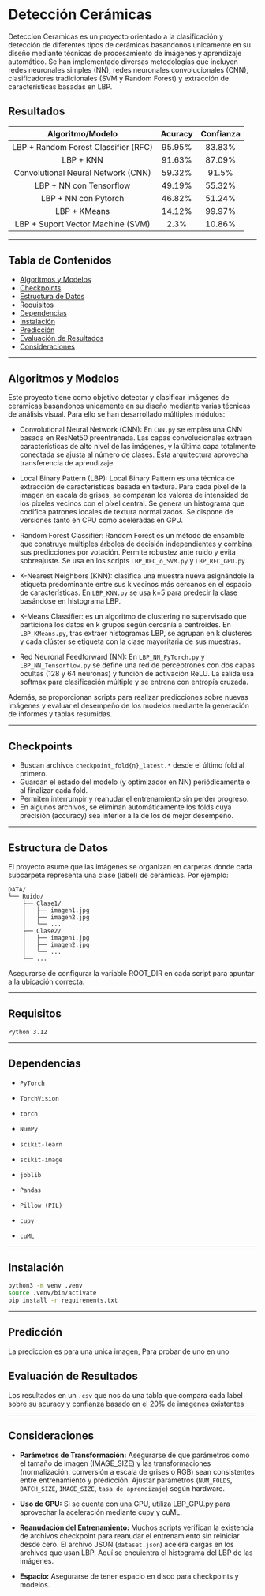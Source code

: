 # Detección Cerámicas

Deteccion Ceramicas es un proyecto orientado a la clasificación y detección de diferentes tipos de cerámicas basandonos unicamente en su diseño mediante técnicas de procesamiento de imágenes y aprendizaje automático. Se han implementado diversas metodologías que incluyen redes neuronales simples (NN), redes neuronales convolucionales (CNN), clasificadores tradicionales (SVM y Random Forest) y extracción de características basadas en LBP.

## Resultados
<div align="center">
    
| Algoritmo/Modelo | Acuracy | Confianza |
| :---: | :---: | :---: |
| LBP + Random Forest Classifier (RFC) |  95.95%  | 83.83% |
| LBP + KNN    | 91.63%  | 87.09%  |
| Convolutional Neural Network (CNN) |  59.32%  | 91.5%  |
| LBP + NN con Tensorflow    |  49.19%  | 55.32%  |
| LBP + NN con Pytorch    |  46.82%  | 51.24%  |
| LBP + KMeans    |  14.12%  | 99.97%  |
| LBP + Suport Vector Machine (SVM)    |  2.3%  | 10.86%  |


</div>

---

## Tabla de Contenidos

- [Algoritmos y Modelos](#algoritmos-y-modelos)
- [Checkpoints](#checkpoints)
- [Estructura de Datos](#estructura-de-datos)
- [Requisitos](#requisitos)
- [Dependencias](#dependencias)
- [Instalación](#instalación)
- [Predicción](#predicción)
- [Evaluación de Resultados](#evaluación-de-resultados)
- [Consideraciones](#consideraciones)

---

## Algoritmos y Modelos

Este proyecto tiene como objetivo detectar y clasificar imágenes de cerámicas basandonos unicamente en su diseño mediante varias técnicas de análisis visual. Para ello se han desarrollado múltiples módulos:

* Convolutional Neural Network (CNN): En `CNN.py` se emplea una CNN basada en ResNet50 preentrenada. Las capas convolucionales extraen características de alto nivel de las imágenes, y la última capa totalmente conectada se ajusta al número de clases. Esta arquitectura aprovecha transferencia de aprendizaje.

* Local Binary Pattern (LBP): Local Binary Pattern es una técnica de extracción de características basada en textura. Para cada píxel de la imagen en escala de grises, se comparan los valores de intensidad de los píxeles vecinos con el píxel central. Se genera un histograma que codifica patrones locales de textura normalizados. Se dispone de versiones tanto en CPU como aceleradas en GPU.

* Random Forest Classifier: Random Forest es un método de ensamble que construye múltiples árboles de decisión independientes y combina sus predicciones por votación. Permite robustez ante ruido y evita sobreajuste. Se usa en los scripts `LBP_RFC_o_SVM.py` y `LBP_RFC_GPU.py`

* K-Nearest Neighbors (KNN): clasifica una muestra nueva asignándole la etiqueta predominante entre sus k vecinos más cercanos en el espacio de características. En `LBP_KNN.py` se usa k=5 para predecir la clase basándose en histograma LBP.

* K-Means Classifier: es un algoritmo de clustering no supervisado que particiona los datos en k grupos según cercanía a centroides. En `LBP_KMeans.py`, tras extraer histogramas LBP, se agrupan en k clústeres y cada clúster se etiqueta con la clase mayoritaria de sus muestras. 

* Red Neuronal Feedforward (NN): En `LBP_NN_PyTorch.py` y `LBP_NN_Tensorflow.py` se define una red de perceptrones con dos capas ocultas (128 y 64 neuronas) y función de activación ReLU. La salida usa softmax para clasificación múltiple y se entrena con entropía cruzada.

Además, se proporcionan scripts para realizar predicciones sobre nuevas imágenes y evaluar el desempeño de los modelos mediante la generación de informes y tablas resumidas.

---

## Checkpoints

- Buscan archivos `checkpoint_fold{n}_latest.*` desde el último fold al primero.
- Guardan el estado del modelo (y optimizador en NN) periódicamente o al finalizar cada fold.
- Permiten interrumpir y reanudar el entrenamiento sin perder progreso.
- En algunos archivos, se eliminan automáticamente los folds cuya precisión (accuracy) sea inferior a la de los de mejor desempeño.

---

## Estructura de Datos

El proyecto asume que las imágenes se organizan en carpetas donde cada subcarpeta representa una clase (label) de cerámicas. Por ejemplo:
```
DATA/
└── Ruido/
    ├── Clase1/
    │   ├── imagen1.jpg
    │   ├── imagen2.jpg
    │   └── ...
    ├── Clase2/
    │   ├── imagen1.jpg
    │   ├── imagen2.jpg
    │   └── ...
    └── ...
```
Asegurarse de configurar la variable ROOT_DIR en cada script para apuntar a la ubicación correcta.

---

## Requisitos

`Python 3.12`

---

## Dependencias

* `PyTorch`

* `TorchVision`
* `torch`

* `NumPy`

* `scikit-learn`

* `scikit-image`

* `joblib`

* `Pandas`

* `Pillow (PIL)`

* `cupy` 

* `cuML` 

---

## Instalación

```bash
python3 -m venv .venv
source .venv/bin/activate
pip install -r requirements.txt
```

---

## Predicción

La prediccion es para una unica imagen, Para probar de uno en uno 

## Evaluación de Resultados

Los resultados en un `.csv` que nos da una tabla que compara cada label sobre su acuracy y confianza basado en el 20% de imagenes existentes

---

## Consideraciones

* **Parámetros de Transformación:** 
Asegurarse de que parámetros como el tamaño de imagen (IMAGE_SIZE) y las transformaciones (normalización, conversión a escala de grises o RGB) sean consistentes entre entrenamiento y predicción.
Ajustar parámetros (`NUM_FOLDS`, `BATCH_SIZE`, `IMAGE_SIZE`, `tasa de aprendizaje`) según hardware.

* **Uso de GPU:**
Si se cuenta con una GPU, utiliza LBP_GPU.py para aprovechar la aceleración mediante cupy y cuML.

* **Reanudación del Entrenamiento:**
Muchos scripts verifican la existencia de archivos checkpoint para reanudar el entrenamiento sin reiniciar desde cero.
El archivo JSON (`dataset.json`) acelera cargas en los archivos que usan LBP. Aquí se encuientra el histograma del LBP de las imágenes.

* **Espacio:**
Asegurarse de tener espacio en disco para checkpoints y modelos.